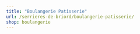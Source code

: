 ```yaml
---
title: "Boulangerie Patisserie"
url: /serrieres-de-briord/boulangerie-patisserie/
shop: boulangerie
---
```


